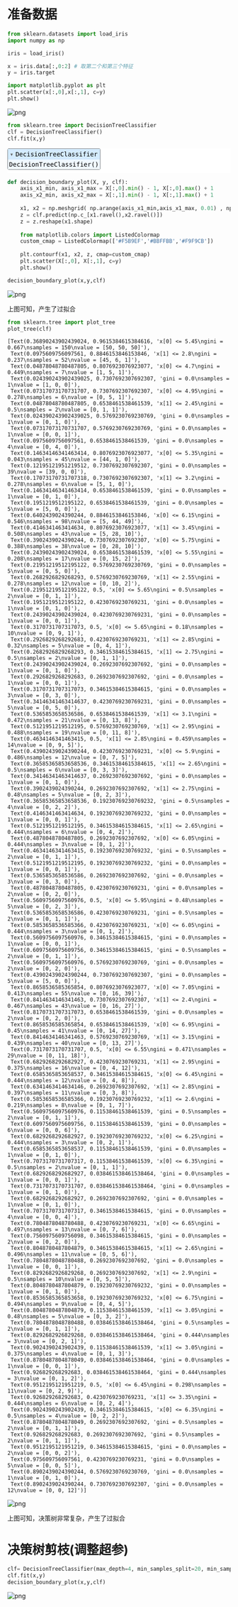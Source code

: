 # 准备数据


```python
from sklearn.datasets import load_iris
import numpy as np

iris = load_iris()

x = iris.data[:,0:2] # 取第二个和第三个特征
y = iris.target
```


```python
import matplotlib.pyplot as plt
plt.scatter(x[:,0],x[:,1], c=y)
plt.show()
```


    
![png](output_2_0.png)
    



```python
from sklearn.tree import DecisionTreeClassifier
clf = DecisionTreeClassifier()
clf.fit(x,y)
```




<style>#sk-container-id-1 {color: black;background-color: white;}#sk-container-id-1 pre{padding: 0;}#sk-container-id-1 div.sk-toggleable {background-color: white;}#sk-container-id-1 label.sk-toggleable__label {cursor: pointer;display: block;width: 100%;margin-bottom: 0;padding: 0.3em;box-sizing: border-box;text-align: center;}#sk-container-id-1 label.sk-toggleable__label-arrow:before {content: "▸";float: left;margin-right: 0.25em;color: #696969;}#sk-container-id-1 label.sk-toggleable__label-arrow:hover:before {color: black;}#sk-container-id-1 div.sk-estimator:hover label.sk-toggleable__label-arrow:before {color: black;}#sk-container-id-1 div.sk-toggleable__content {max-height: 0;max-width: 0;overflow: hidden;text-align: left;background-color: #f0f8ff;}#sk-container-id-1 div.sk-toggleable__content pre {margin: 0.2em;color: black;border-radius: 0.25em;background-color: #f0f8ff;}#sk-container-id-1 input.sk-toggleable__control:checked~div.sk-toggleable__content {max-height: 200px;max-width: 100%;overflow: auto;}#sk-container-id-1 input.sk-toggleable__control:checked~label.sk-toggleable__label-arrow:before {content: "▾";}#sk-container-id-1 div.sk-estimator input.sk-toggleable__control:checked~label.sk-toggleable__label {background-color: #d4ebff;}#sk-container-id-1 div.sk-label input.sk-toggleable__control:checked~label.sk-toggleable__label {background-color: #d4ebff;}#sk-container-id-1 input.sk-hidden--visually {border: 0;clip: rect(1px 1px 1px 1px);clip: rect(1px, 1px, 1px, 1px);height: 1px;margin: -1px;overflow: hidden;padding: 0;position: absolute;width: 1px;}#sk-container-id-1 div.sk-estimator {font-family: monospace;background-color: #f0f8ff;border: 1px dotted black;border-radius: 0.25em;box-sizing: border-box;margin-bottom: 0.5em;}#sk-container-id-1 div.sk-estimator:hover {background-color: #d4ebff;}#sk-container-id-1 div.sk-parallel-item::after {content: "";width: 100%;border-bottom: 1px solid gray;flex-grow: 1;}#sk-container-id-1 div.sk-label:hover label.sk-toggleable__label {background-color: #d4ebff;}#sk-container-id-1 div.sk-serial::before {content: "";position: absolute;border-left: 1px solid gray;box-sizing: border-box;top: 0;bottom: 0;left: 50%;z-index: 0;}#sk-container-id-1 div.sk-serial {display: flex;flex-direction: column;align-items: center;background-color: white;padding-right: 0.2em;padding-left: 0.2em;position: relative;}#sk-container-id-1 div.sk-item {position: relative;z-index: 1;}#sk-container-id-1 div.sk-parallel {display: flex;align-items: stretch;justify-content: center;background-color: white;position: relative;}#sk-container-id-1 div.sk-item::before, #sk-container-id-1 div.sk-parallel-item::before {content: "";position: absolute;border-left: 1px solid gray;box-sizing: border-box;top: 0;bottom: 0;left: 50%;z-index: -1;}#sk-container-id-1 div.sk-parallel-item {display: flex;flex-direction: column;z-index: 1;position: relative;background-color: white;}#sk-container-id-1 div.sk-parallel-item:first-child::after {align-self: flex-end;width: 50%;}#sk-container-id-1 div.sk-parallel-item:last-child::after {align-self: flex-start;width: 50%;}#sk-container-id-1 div.sk-parallel-item:only-child::after {width: 0;}#sk-container-id-1 div.sk-dashed-wrapped {border: 1px dashed gray;margin: 0 0.4em 0.5em 0.4em;box-sizing: border-box;padding-bottom: 0.4em;background-color: white;}#sk-container-id-1 div.sk-label label {font-family: monospace;font-weight: bold;display: inline-block;line-height: 1.2em;}#sk-container-id-1 div.sk-label-container {text-align: center;}#sk-container-id-1 div.sk-container {/* jupyter's `normalize.less` sets `[hidden] { display: none; }` but bootstrap.min.css set `[hidden] { display: none !important; }` so we also need the `!important` here to be able to override the default hidden behavior on the sphinx rendered scikit-learn.org. See: https://github.com/scikit-learn/scikit-learn/issues/21755 */display: inline-block !important;position: relative;}#sk-container-id-1 div.sk-text-repr-fallback {display: none;}</style><div id="sk-container-id-1" class="sk-top-container"><div class="sk-text-repr-fallback"><pre>DecisionTreeClassifier()</pre><b>In a Jupyter environment, please rerun this cell to show the HTML representation or trust the notebook. <br />On GitHub, the HTML representation is unable to render, please try loading this page with nbviewer.org.</b></div><div class="sk-container" hidden><div class="sk-item"><div class="sk-estimator sk-toggleable"><input class="sk-toggleable__control sk-hidden--visually" id="sk-estimator-id-1" type="checkbox" checked><label for="sk-estimator-id-1" class="sk-toggleable__label sk-toggleable__label-arrow">DecisionTreeClassifier</label><div class="sk-toggleable__content"><pre>DecisionTreeClassifier()</pre></div></div></div></div></div>




```python
def decision_boundary_plot(X, y, clf):
    axis_x1_min, axis_x1_max = X[:,0].min() - 1, X[:,0].max() + 1
    axis_x2_min, axis_x2_max = X[:,1].min() - 1, X[:,1].max() + 1
    
    x1, x2 = np.meshgrid( np.arange(axis_x1_min,axis_x1_max, 0.01) , np.arange(axis_x2_min,axis_x2_max, 0.01))
    z = clf.predict(np.c_[x1.ravel(),x2.ravel()])
    z = z.reshape(x1.shape)
    
    from matplotlib.colors import ListedColormap
    custom_cmap = ListedColormap(['#F5B9EF','#BBFFBB','#F9F9CB'])
 
    plt.contourf(x1, x2, z, cmap=custom_cmap)
    plt.scatter(X[:,0], X[:,1], c=y)
    plt.show()
```


```python
decision_boundary_plot(x,y,clf)
```


    
![png](output_5_0.png)
    


上图可知，产生了过拟合


```python
from sklearn.tree import plot_tree
plot_tree(clf)
```




    [Text(0.36890243902439024, 0.9615384615384616, 'x[0] <= 5.45\ngini = 0.667\nsamples = 150\nvalue = [50, 50, 50]'),
     Text(0.0975609756097561, 0.8846153846153846, 'x[1] <= 2.8\ngini = 0.237\nsamples = 52\nvalue = [45, 6, 1]'),
     Text(0.04878048780487805, 0.8076923076923077, 'x[0] <= 4.7\ngini = 0.449\nsamples = 7\nvalue = [1, 5, 1]'),
     Text(0.024390243902439025, 0.7307692307692307, 'gini = 0.0\nsamples = 1\nvalue = [1, 0, 0]'),
     Text(0.07317073170731707, 0.7307692307692307, 'x[0] <= 4.95\ngini = 0.278\nsamples = 6\nvalue = [0, 5, 1]'),
     Text(0.04878048780487805, 0.6538461538461539, 'x[1] <= 2.45\ngini = 0.5\nsamples = 2\nvalue = [0, 1, 1]'),
     Text(0.024390243902439025, 0.5769230769230769, 'gini = 0.0\nsamples = 1\nvalue = [0, 1, 0]'),
     Text(0.07317073170731707, 0.5769230769230769, 'gini = 0.0\nsamples = 1\nvalue = [0, 0, 1]'),
     Text(0.0975609756097561, 0.6538461538461539, 'gini = 0.0\nsamples = 4\nvalue = [0, 4, 0]'),
     Text(0.14634146341463414, 0.8076923076923077, 'x[0] <= 5.35\ngini = 0.043\nsamples = 45\nvalue = [44, 1, 0]'),
     Text(0.12195121951219512, 0.7307692307692307, 'gini = 0.0\nsamples = 39\nvalue = [39, 0, 0]'),
     Text(0.17073170731707318, 0.7307692307692307, 'x[1] <= 3.2\ngini = 0.278\nsamples = 6\nvalue = [5, 1, 0]'),
     Text(0.14634146341463414, 0.6538461538461539, 'gini = 0.0\nsamples = 1\nvalue = [0, 1, 0]'),
     Text(0.1951219512195122, 0.6538461538461539, 'gini = 0.0\nsamples = 5\nvalue = [5, 0, 0]'),
     Text(0.6402439024390244, 0.8846153846153846, 'x[0] <= 6.15\ngini = 0.546\nsamples = 98\nvalue = [5, 44, 49]'),
     Text(0.4146341463414634, 0.8076923076923077, 'x[1] <= 3.45\ngini = 0.508\nsamples = 43\nvalue = [5, 28, 10]'),
     Text(0.3902439024390244, 0.7307692307692307, 'x[0] <= 5.75\ngini = 0.388\nsamples = 38\nvalue = [0, 28, 10]'),
     Text(0.24390243902439024, 0.6538461538461539, 'x[0] <= 5.55\ngini = 0.208\nsamples = 17\nvalue = [0, 15, 2]'),
     Text(0.21951219512195122, 0.5769230769230769, 'gini = 0.0\nsamples = 5\nvalue = [0, 5, 0]'),
     Text(0.2682926829268293, 0.5769230769230769, 'x[1] <= 2.55\ngini = 0.278\nsamples = 12\nvalue = [0, 10, 2]'),
     Text(0.21951219512195122, 0.5, 'x[0] <= 5.65\ngini = 0.5\nsamples = 2\nvalue = [0, 1, 1]'),
     Text(0.1951219512195122, 0.4230769230769231, 'gini = 0.0\nsamples = 1\nvalue = [0, 1, 0]'),
     Text(0.24390243902439024, 0.4230769230769231, 'gini = 0.0\nsamples = 1\nvalue = [0, 0, 1]'),
     Text(0.3170731707317073, 0.5, 'x[0] <= 5.65\ngini = 0.18\nsamples = 10\nvalue = [0, 9, 1]'),
     Text(0.2926829268292683, 0.4230769230769231, 'x[1] <= 2.85\ngini = 0.32\nsamples = 5\nvalue = [0, 4, 1]'),
     Text(0.2682926829268293, 0.34615384615384615, 'x[1] <= 2.75\ngini = 0.5\nsamples = 2\nvalue = [0, 1, 1]'),
     Text(0.24390243902439024, 0.2692307692307692, 'gini = 0.0\nsamples = 1\nvalue = [0, 1, 0]'),
     Text(0.2926829268292683, 0.2692307692307692, 'gini = 0.0\nsamples = 1\nvalue = [0, 0, 1]'),
     Text(0.3170731707317073, 0.34615384615384615, 'gini = 0.0\nsamples = 3\nvalue = [0, 3, 0]'),
     Text(0.34146341463414637, 0.4230769230769231, 'gini = 0.0\nsamples = 5\nvalue = [0, 5, 0]'),
     Text(0.5365853658536586, 0.6538461538461539, 'x[1] <= 3.1\ngini = 0.472\nsamples = 21\nvalue = [0, 13, 8]'),
     Text(0.5121951219512195, 0.5769230769230769, 'x[1] <= 2.95\ngini = 0.488\nsamples = 19\nvalue = [0, 11, 8]'),
     Text(0.4634146341463415, 0.5, 'x[1] <= 2.85\ngini = 0.459\nsamples = 14\nvalue = [0, 9, 5]'),
     Text(0.43902439024390244, 0.4230769230769231, 'x[0] <= 5.9\ngini = 0.486\nsamples = 12\nvalue = [0, 7, 5]'),
     Text(0.36585365853658536, 0.34615384615384615, 'x[1] <= 2.65\ngini = 0.5\nsamples = 6\nvalue = [0, 3, 3]'),
     Text(0.34146341463414637, 0.2692307692307692, 'gini = 0.0\nsamples = 1\nvalue = [0, 1, 0]'),
     Text(0.3902439024390244, 0.2692307692307692, 'x[1] <= 2.75\ngini = 0.48\nsamples = 5\nvalue = [0, 2, 3]'),
     Text(0.36585365853658536, 0.19230769230769232, 'gini = 0.5\nsamples = 4\nvalue = [0, 2, 2]'),
     Text(0.4146341463414634, 0.19230769230769232, 'gini = 0.0\nsamples = 1\nvalue = [0, 0, 1]'),
     Text(0.5121951219512195, 0.34615384615384615, 'x[1] <= 2.65\ngini = 0.444\nsamples = 6\nvalue = [0, 4, 2]'),
     Text(0.4878048780487805, 0.2692307692307692, 'x[0] <= 6.05\ngini = 0.444\nsamples = 3\nvalue = [0, 1, 2]'),
     Text(0.4634146341463415, 0.19230769230769232, 'gini = 0.5\nsamples = 2\nvalue = [0, 1, 1]'),
     Text(0.5121951219512195, 0.19230769230769232, 'gini = 0.0\nsamples = 1\nvalue = [0, 0, 1]'),
     Text(0.5365853658536586, 0.2692307692307692, 'gini = 0.0\nsamples = 3\nvalue = [0, 3, 0]'),
     Text(0.4878048780487805, 0.4230769230769231, 'gini = 0.0\nsamples = 2\nvalue = [0, 2, 0]'),
     Text(0.5609756097560976, 0.5, 'x[0] <= 5.95\ngini = 0.48\nsamples = 5\nvalue = [0, 2, 3]'),
     Text(0.5365853658536586, 0.4230769230769231, 'gini = 0.5\nsamples = 2\nvalue = [0, 1, 1]'),
     Text(0.5853658536585366, 0.4230769230769231, 'x[0] <= 6.05\ngini = 0.444\nsamples = 3\nvalue = [0, 1, 2]'),
     Text(0.5609756097560976, 0.34615384615384615, 'gini = 0.0\nsamples = 1\nvalue = [0, 0, 1]'),
     Text(0.6097560975609756, 0.34615384615384615, 'gini = 0.5\nsamples = 2\nvalue = [0, 1, 1]'),
     Text(0.5609756097560976, 0.5769230769230769, 'gini = 0.0\nsamples = 2\nvalue = [0, 2, 0]'),
     Text(0.43902439024390244, 0.7307692307692307, 'gini = 0.0\nsamples = 5\nvalue = [5, 0, 0]'),
     Text(0.8658536585365854, 0.8076923076923077, 'x[0] <= 7.05\ngini = 0.413\nsamples = 55\nvalue = [0, 16, 39]'),
     Text(0.8414634146341463, 0.7307692307692307, 'x[1] <= 2.4\ngini = 0.467\nsamples = 43\nvalue = [0, 16, 27]'),
     Text(0.8170731707317073, 0.6538461538461539, 'gini = 0.0\nsamples = 2\nvalue = [0, 2, 0]'),
     Text(0.8658536585365854, 0.6538461538461539, 'x[0] <= 6.95\ngini = 0.45\nsamples = 41\nvalue = [0, 14, 27]'),
     Text(0.8414634146341463, 0.5769230769230769, 'x[1] <= 3.15\ngini = 0.439\nsamples = 40\nvalue = [0, 13, 27]'),
     Text(0.7317073170731707, 0.5, 'x[0] <= 6.55\ngini = 0.471\nsamples = 29\nvalue = [0, 11, 18]'),
     Text(0.6829268292682927, 0.4230769230769231, 'x[1] <= 2.95\ngini = 0.375\nsamples = 16\nvalue = [0, 4, 12]'),
     Text(0.6585365853658537, 0.34615384615384615, 'x[0] <= 6.45\ngini = 0.444\nsamples = 12\nvalue = [0, 4, 8]'),
     Text(0.6341463414634146, 0.2692307692307692, 'x[1] <= 2.85\ngini = 0.397\nsamples = 11\nvalue = [0, 3, 8]'),
     Text(0.5853658536585366, 0.19230769230769232, 'x[1] <= 2.6\ngini = 0.219\nsamples = 8\nvalue = [0, 1, 7]'),
     Text(0.5609756097560976, 0.11538461538461539, 'gini = 0.5\nsamples = 2\nvalue = [0, 1, 1]'),
     Text(0.6097560975609756, 0.11538461538461539, 'gini = 0.0\nsamples = 6\nvalue = [0, 0, 6]'),
     Text(0.6829268292682927, 0.19230769230769232, 'x[0] <= 6.25\ngini = 0.444\nsamples = 3\nvalue = [0, 2, 1]'),
     Text(0.6585365853658537, 0.11538461538461539, 'gini = 0.0\nsamples = 1\nvalue = [0, 1, 0]'),
     Text(0.7073170731707317, 0.11538461538461539, 'x[0] <= 6.35\ngini = 0.5\nsamples = 2\nvalue = [0, 1, 1]'),
     Text(0.6829268292682927, 0.038461538461538464, 'gini = 0.0\nsamples = 1\nvalue = [0, 0, 1]'),
     Text(0.7317073170731707, 0.038461538461538464, 'gini = 0.0\nsamples = 1\nvalue = [0, 1, 0]'),
     Text(0.6829268292682927, 0.2692307692307692, 'gini = 0.0\nsamples = 1\nvalue = [0, 1, 0]'),
     Text(0.7073170731707317, 0.34615384615384615, 'gini = 0.0\nsamples = 4\nvalue = [0, 0, 4]'),
     Text(0.7804878048780488, 0.4230769230769231, 'x[0] <= 6.65\ngini = 0.497\nsamples = 13\nvalue = [0, 7, 6]'),
     Text(0.7560975609756098, 0.34615384615384615, 'gini = 0.0\nsamples = 2\nvalue = [0, 2, 0]'),
     Text(0.8048780487804879, 0.34615384615384615, 'x[1] <= 2.65\ngini = 0.496\nsamples = 11\nvalue = [0, 5, 6]'),
     Text(0.7804878048780488, 0.2692307692307692, 'gini = 0.0\nsamples = 1\nvalue = [0, 0, 1]'),
     Text(0.8292682926829268, 0.2692307692307692, 'x[1] <= 2.9\ngini = 0.5\nsamples = 10\nvalue = [0, 5, 5]'),
     Text(0.8048780487804879, 0.19230769230769232, 'gini = 0.0\nsamples = 1\nvalue = [0, 1, 0]'),
     Text(0.8536585365853658, 0.19230769230769232, 'x[0] <= 6.75\ngini = 0.494\nsamples = 9\nvalue = [0, 4, 5]'),
     Text(0.8048780487804879, 0.11538461538461539, 'x[1] <= 3.05\ngini = 0.48\nsamples = 5\nvalue = [0, 3, 2]'),
     Text(0.7804878048780488, 0.038461538461538464, 'gini = 0.5\nsamples = 2\nvalue = [0, 1, 1]'),
     Text(0.8292682926829268, 0.038461538461538464, 'gini = 0.444\nsamples = 3\nvalue = [0, 2, 1]'),
     Text(0.9024390243902439, 0.11538461538461539, 'x[1] <= 3.05\ngini = 0.375\nsamples = 4\nvalue = [0, 1, 3]'),
     Text(0.8780487804878049, 0.038461538461538464, 'gini = 0.0\nsamples = 1\nvalue = [0, 0, 1]'),
     Text(0.926829268292683, 0.038461538461538464, 'gini = 0.444\nsamples = 3\nvalue = [0, 1, 2]'),
     Text(0.9512195121951219, 0.5, 'x[0] <= 6.45\ngini = 0.298\nsamples = 11\nvalue = [0, 2, 9]'),
     Text(0.926829268292683, 0.4230769230769231, 'x[1] <= 3.35\ngini = 0.444\nsamples = 6\nvalue = [0, 2, 4]'),
     Text(0.9024390243902439, 0.34615384615384615, 'x[0] <= 6.35\ngini = 0.5\nsamples = 4\nvalue = [0, 2, 2]'),
     Text(0.8780487804878049, 0.2692307692307692, 'gini = 0.5\nsamples = 2\nvalue = [0, 1, 1]'),
     Text(0.926829268292683, 0.2692307692307692, 'gini = 0.5\nsamples = 2\nvalue = [0, 1, 1]'),
     Text(0.9512195121951219, 0.34615384615384615, 'gini = 0.0\nsamples = 2\nvalue = [0, 0, 2]'),
     Text(0.975609756097561, 0.4230769230769231, 'gini = 0.0\nsamples = 5\nvalue = [0, 0, 5]'),
     Text(0.8902439024390244, 0.5769230769230769, 'gini = 0.0\nsamples = 1\nvalue = [0, 1, 0]'),
     Text(0.8902439024390244, 0.7307692307692307, 'gini = 0.0\nsamples = 12\nvalue = [0, 0, 12]')]




    
![png](output_7_1.png)
    


上图可知，决策树非常复杂，产生了过拟合

# 决策树剪枝(调整超参)


```python
clf= DecisionTreeClassifier(max_depth=4, min_samples_split=20, min_samples_leaf=5)
clf.fit(x,y)
decision_boundary_plot(x,y,clf)
```


    
![png](output_10_0.png)
    

